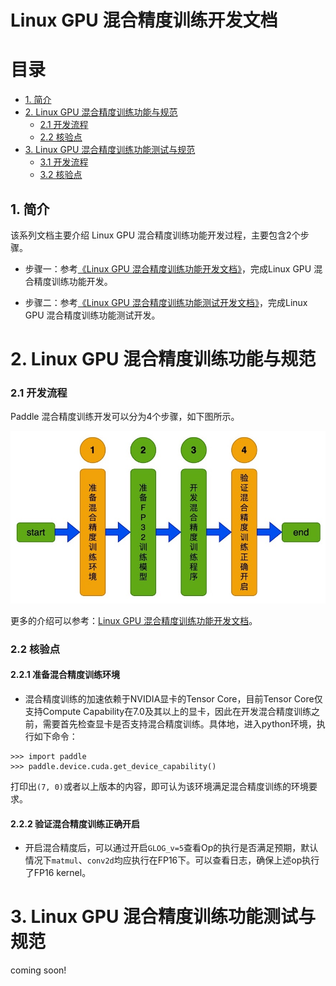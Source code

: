 # Linux GPU 混合精度训练开发文档

# 目录

- [1. 简介](#1)
- [2. Linux GPU 混合精度训练功能与规范](#2)
    - [2.1 开发流程](#2.1)
    - [2.2 核验点](#2.2)
- [3. Linux GPU 混合精度训练功能测试与规范](#3)
    - [3.1 开发流程](#3.1)
    - [3.2 核验点](#3.2)


## 1. 简介

该系列文档主要介绍 Linux GPU 混合精度训练功能开发过程，主要包含2个步骤。


- 步骤一：参考[《Linux GPU 混合精度训练功能开发文档》](./train_amp_infer_python.md)，完成Linux GPU 混合精度训练功能开发。

- 步骤二：参考[《Linux GPU 混合精度训练功能测试开发文档》](./test_train_amp_infer_python.md)，完成Linux GPU 混合精度训练功能测试开发。


<a name="2"></a>

# 2. Linux GPU 混合精度训练功能与规范

<a name="2.1"></a>

### 2.1 开发流程

Paddle 混合精度训练开发可以分为4个步骤，如下图所示。

<div align="center">
    <img src="../images/train_amp_guide.png" width="800">
</div>


更多的介绍可以参考：[Linux GPU 混合精度训练功能开发文档](./train_amp_infer_python.md)。

<a name="2.2"></a>

### 2.2 核验点

#### 2.2.1 准备混合精度训练环境

* 混合精度训练的加速依赖于NVIDIA显卡的Tensor Core，目前Tensor Core仅支持Compute Capability在7.0及其以上的显卡，因此在开发混合精度训练之前，需要首先检查显卡是否支持混合精度训练。具体地，进入python环境，执行如下命令：

```
>>> import paddle
>>> paddle.device.cuda.get_device_capability()
```

打印出`(7, 0)`或者以上版本的内容，即可认为该环境满足混合精度训练的环境要求。


#### 2.2.2 验证混合精度训练正确开启

* 开启混合精度后，可以通过开启`GLOG_v=5`查看Op的执行是否满足预期，默认情况下`matmul`、`conv2d`均应执行在FP16下。可以查看日志，确保上述op执行了FP16 kernel。

<a name="3"></a>


# 3. Linux GPU 混合精度训练功能测试与规范

coming soon!
